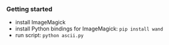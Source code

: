 ### Getting started
  * install ImageMagick
  * install Python bindings for ImageMagick: `pip install wand`
  * run script: `python ascii.py`
